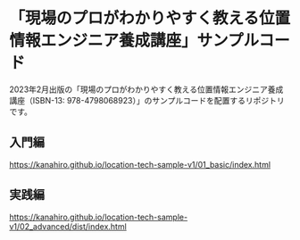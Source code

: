 # 「現場のプロがわかりやすく教える位置情報エンジニア養成講座」サンプルコード

2023年2月出版の「現場のプロがわかりやすく教える位置情報エンジニア養成講座（ISBN-13: 978-4798068923）」のサンプルコードを配置するリポジトリです。

## 入門編

https://kanahiro.github.io/location-tech-sample-v1/01_basic/index.html

## 実践編

https://kanahiro.github.io/location-tech-sample-v1/02_advanced/dist/index.html